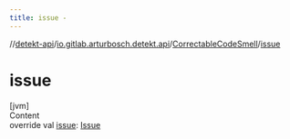 ```yaml
---
title: issue -
---
```

//[detekt-api](../../index.md)/[io.gitlab.arturbosch.detekt.api](../index.md)/[CorrectableCodeSmell](index.md)/[issue](issue.md)



# issue  
[jvm]  
Content  
override val [issue](issue.md): [Issue](../-issue/index.md)  



